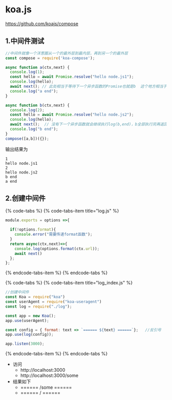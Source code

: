 # koa.js

https://github.com/koajs/compose

## 1.中间件测试

```javascript
//中间件就像一个洋葱圈从一个的最外层到最内层，再到另一个的最外层
const compose = require('koa-compose');

async function a(ctx,next) {
  console.log(1);
  const hello = await Promise.resolve("hello node.js1");
  console.log(hello);
  await next(); // 此处相当于等待下一个异步函数的Promise也就是b  这个地方相当于   //await b(ctx)  //b中的相当于没有 最后一句代码相当于 a({})
  console.log("a end");
}

async function b(ctx,next) {
  console.log(2);
  const hello = await Promise.resolve("hello node.js2");
  console.log(hello);
  await next();  // 没有下一个异步函数就会继续执行log(b,end)，b全部执行完再返回a
  console.log("b end");
}
compose([a,b])({});
```

输出结果为

```text
1
hello node.js1
2
hello node.js2
b end
a end
```

## 2.创建中间件

{% code-tabs %}
{% code-tabs-item title="log.js" %}
```javascript
module.exports = options =>{

  if(!options.format){
    console.error("需要传递format函数");
  }
  return async(ctx,next)=>{
    console.log(options.format(ctx.url));
    await next()
  };
};
```
{% endcode-tabs-item %}
{% endcode-tabs %}

{% code-tabs %}
{% code-tabs-item title="log\_index.js" %}
```javascript
//创建中间件
const Koa = require("koa")
const userAgent = require("koa-useragent")
const log = require("./log");

const app = new Koa();
app.use(userAgent);

const config = { format: text => `====== ${text} ======`};   //反引号
app.use(log(config));

app.listen(3000);

```
{% endcode-tabs-item %}
{% endcode-tabs %}

* 访问
  * http://localhost:3000
  * http://localhost:3000/some
* 结果如下
  * ====== /some ======
  * ====== / ======

